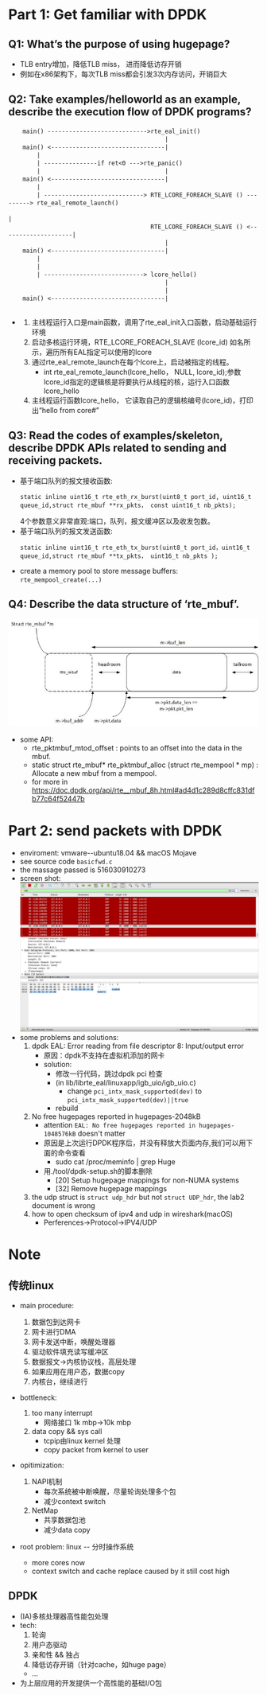# Part 1: Get familiar with DPDK
## Q1: What’s the purpose of using hugepage?
* TLB entry增加，降低TLB miss， 进而降低访存开销
* 例如在x86架构下，每次TLB miss都会引发3次内存访问，开销巨大
## Q2: Take examples/helloworld as an example, describe the execution flow of DPDK programs?
```
    main() ---------------------------->rte_eal_init()
                                            |
    main() <--------------------------------|
        |     
        | ---------------if ret<0 --->rte_panic()
        |                                   |
    main() <--------------------------------|
        |                   
        | ----------------------------> RTE_LCORE_FOREACH_SLAVE () ---------> rte_eal_remote_launch()
                                                                                        |
                                        RTE_LCORE_FOREACH_SLAVE () <--------------------|
                                            |
    main() <--------------------------------|
        |
        |                   
        | ----------------------------> lcore_hello()
                                            |
                                            |
    main() <--------------------------------| 
                                
```
* 
    1.  主线程运行入口是main函数，调用了rte_eal_init入口函数，启动基础运行环境
    2.  启动多核运行环境，RTE_LCORE_FOREACH_SLAVE (lcore_id) 如名所示，遍历所有EAL指定可以使用的lcore
    3.  通过rte_eal_remote_launch在每个lcore上，启动被指定的线程。
        * int rte_eal_remote_launch(lcore_hello， NULL, lcore_id);参数lcore_id指定的逻辑核是将要执行从线程的核，运行入口函数lcore_hello
    4.  主线程运行函数lcore_hello， 它读取自己的逻辑核编号(lcore_id)，打印出“hello from core#”
## Q3: Read the codes of examples/skeleton, describe DPDK APIs related to sending and receiving packets.
* 基于端口队列的报文接收函数:
    ``` 
    static inline uint16_t rte_eth_rx_burst(uint8_t port_id, uint16_t queue_id,struct rte_mbuf **rx_pkts， const uint16_t nb_pkts);
    ```
    4个参数意义非常直观:端口，队列，报文缓冲区以及收发包数。
* 基于端口队列的报文发送函数:
    ```
    static inline uint16_t rte_eth_tx_burst(uint8_t port_id，uint16_t queue_id,struct rte_mbuf **tx_pkts， uint16_t nb_pkts );
    ```
* create a memory pool to store message buffers:
    ```rte_mempool_create(...)```
## Q4: Describe the data structure of ‘rte_mbuf’.
![rte_buf](./rte_mbuf.jpg)
* some API:
    * rte_pktmbuf_mtod_offset :  points to an offset into the data in the mbuf.
    * static struct rte_mbuf* rte_pktmbuf_alloc	(struct rte_mempool * mp) : Allocate a new mbuf from a mempool.
    * for more in https://doc.dpdk.org/api/rte__mbuf_8h.html#ad4d1c289d8cffc831dfb77c64f52447b	
# Part 2: send packets with DPDK
* enviroment: vmware--ubuntu18.04 && macOS Mojave
* see source code ```basicfwd.c ```
* the massage passed is 516030910273
* screen shot:
![shark](./wireshark.jpg)
* some problems and solutions:
    1. dpdk EAL: Error reading from file descriptor 8: Input/output error
        * 原因：dpdk不支持在虚拟机添加的网卡
        * solution: 
            * 修改一行代码，跳过dpdk pci 检查
            * (in lib/librte_eal/linuxapp/igb_uio/igb_uio.c)
                * change ```pci_intx_mask_supported(dev)``` to ```pci_intx_mask_supported(dev)||true```
            * rebuild
    2. No free hugepages reported in hugepages-2048kB
        * attention ```EAL: No free hugepages reported in hugepages-1048576kB``` doesn't matter
        * 原因是上次运行DPDK程序后，并没有释放大页面内存,我们可以用下面的命令查看
            * sudo cat /proc/meminfo | grep Huge
        *  用./tool/dpdk-setup.sh的脚本删除
            * [20] Setup hugepage mappings for non-NUMA systems
            * [32] Remove hugepage mappings
    3. the udp struct is ```struct udp_hdr``` but not ```struct UDP_hdr```, the lab2 document is wrong
    4. how to open checksum of ipv4 and udp in wireshark(macOS)
        * Perferences->Protocol->IPV4/UDP 
# Note
## 传统linux
* main procedure:
    1.  数据包到达网卡
    2.  网卡进行DMA
    3.  网卡发送中断，唤醒处理器
    4.  驱动软件填充读写缓冲区
    5.  数据报文->内核协议栈，高层处理
    6.  如果应用在用户态，数据copy
    7.  内核台，继续进行
* bottleneck:
    1. too many interrupt
        * 网络接口 1k mbp->10k mbp
    2. data copy && sys call
        * tcpip由linux kernel 处理
        * copy packet from kernel to user

* opitimization:
    1. NAPI机制
        * 每次系统被中断唤醒，尽量轮询处理多个包
        * 减少context switch
    2. NetMap
        * 共享数据包池
        * 减少data copy

* root problem: linux -- 分时操作系统
    * more cores now
    * context switch and cache replace caused by it still cost high

## DPDK
* (IA)多核处理器高性能包处理
* tech:
    1. 轮询
    2. 用户态驱动
    3. 亲和性 && 独占
    4. 降低访存开销（针对cache，如huge page）
    * ...
* 为上层应用的开发提供一个高性能的基础I/O包